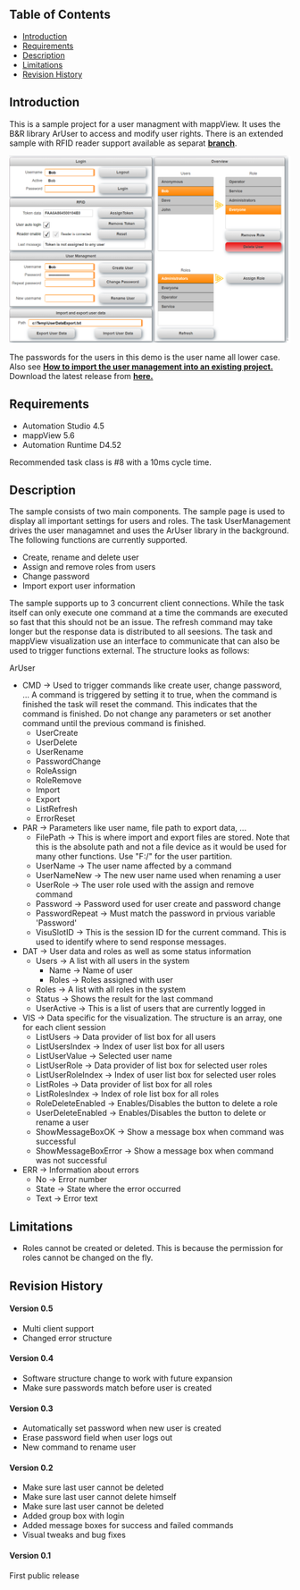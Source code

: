 ## Table of Contents
* [Introduction](#Introduction)
* [Requirements](#Requirements)
* [Description](#Description)
* [Limitations](#Limitations)
* [Revision History](#Revision-History)

<a name="Introduction"></a>
## Introduction
This is a sample project for a user managment with mappView. It uses the B&R library ArUser to access and modify user rights. There is an extended sample with RFID reader support available as separat [**branch**](https://github.com/stephan1827/mappView-User/tree/RFID).

![](Logical/mappView/Resources/Media/screenshot.png)

The passwords for the users in this demo is the user name all lower case. Also see [**How to import the user management into an existing project.**](Logical/UserManagement/HowToImport.pdf) Download the latest release from [**here.**](https://github.com/stephan1827/mappView-User/archive/V0.3.zip)

<a name="Requirements"></a>
## Requirements
* Automation Studio 4.5
* mappView 5.6
* Automation Runtime D4.52

Recommended task class is #8 with a 10ms cycle time.

<a name="Description"></a>
## Description
The sample consists of two main components. The sample page is used to display all important settings for users and roles. The task UserManagement drives the user managamnet and uses the ArUser library in the background. The following functions are currently supported.

* Create, rename and delete user
* Assign and remove roles from users
* Change password
* Import export user information


The sample supports up to 3 concurrent client connections. While the task itself can only execute one command at a time the commands are executed so fast that this should not be an issue. The refresh command may take longer but the response data is distributed to all seesions. The task and mappView visualization use an interface to communicate that can also be used to trigger functions external. The structure looks as follows:

ArUser
* CMD -> Used to trigger commands like create user, change password, ... A command is triggered by setting it to true, when the command is finished the task will reset the command. This indicates that the command is finished. Do not change any parameters or set another command until the previous command is finished.
  * UserCreate
  * UserDelete
  * UserRename
  * PasswordChange
  * RoleAssign
  * RoleRemove
  * Import
  * Export
  * ListRefresh
  * ErrorReset
* PAR -> Parameters like user name, file path to export data, ...
  * FilePath -> This is where import and export files are stored. Note that this is the absolute path and not a file device as it would be used for many other functions. Use "F:/" for the user partition.
  * UserName -> The user name affected by a command
  * UserNameNew -> The new user name used when renaming a user
  * UserRole -> The user role used with the assign and remove command
  * Password -> Password used for user create and password change
  * PasswordRepeat -> Must match the password in prvious variable 'Password'
  * VisuSlotID -> This is the session ID for the current command. This is used to identify where to send response messages.
* DAT -> User data and roles as well as some status information
  * Users -> A list with all users in the system
    * Name -> Name of user
    * Roles -> Roles assigned with user
  * Roles -> A list with all roles in the system
  * Status -> Shows the result for the last command
  * UserActive -> This is a list of users that are currently logged in
* VIS -> Data specific for the visualization. The structure is an array, one for each client session
  * ListUsers -> Data provider of list box for all users
  * ListUsersIndex -> Index of user list box for all users
  * ListUserValue -> Selected user name
  * ListUserRole -> Data provider of list box for selected user roles
  * ListUserRoleIndex -> Index of user list box for selected user roles
  * ListRoles -> Data provider of list box for all roles
  * ListRolesIndex -> Index of role list box for all roles
  * RoleDeleteEnabled -> Enables/Disables the button to delete a role
  * UserDeleteEnabled -> Enables/Disables the button to delete or rename a user
  * ShowMessageBoxOK -> Show a message box when command was successful
  * ShowMessageBoxError -> Show a message box when command was not successful
* ERR -> Information about errors
  * No -> Error number
  * State -> State where the error occurred
  * Text -> Error text

<a name="Limitations"></a>
## Limitations
* Roles cannot be created or deleted. This is because the permission for roles cannot be changed on the fly.

<a name="Revision-History"></a>
## Revision History

#### Version 0.5
- Multi client support
- Changed error structure

#### Version 0.4
- Software structure change to work with future expansion
- Make sure passwords match before user is created

#### Version 0.3
- Automatically set password when new user is created
- Erase password field when user logs out
- New command to rename user

#### Version 0.2
- Make sure last user cannot be deleted
- Make sure last user cannot delete himself
- Make sure last user cannot be deleted
- Added group box with login
- Added message boxes for success and failed commands
- Visual tweaks and bug fixes

#### Version 0.1
First public release

